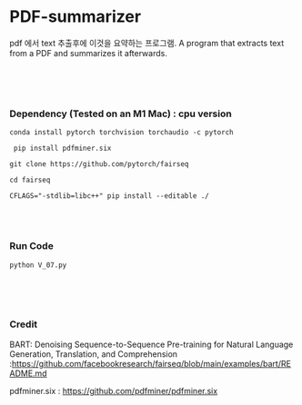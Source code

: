 # PDF-summarizer

pdf 에서 text 추출후에 이것을 요약하는 프로그램.
A program that extracts text from a PDF and summarizes it afterwards.


  <br/> <br/><br/> 
###  Dependency (Tested on an M1 Mac) : cpu version

``` conda install pytorch torchvision torchaudio -c pytorch ```

``` pip install pdfminer.six``` 

```git clone https://github.com/pytorch/fairseq```

```cd fairseq```

```CFLAGS="-stdlib=libc++" pip install --editable ./``` 


 <br/><br/> 
 
### Run Code 

```python V_07.py```




  <br/>
 <br/><br/> 

### Credit

BART: Denoising Sequence-to-Sequence Pre-training for Natural Language Generation, Translation, and Comprehension :https://github.com/facebookresearch/fairseq/blob/main/examples/bart/README.md

pdfminer.six  :  https://github.com/pdfminer/pdfminer.six 


